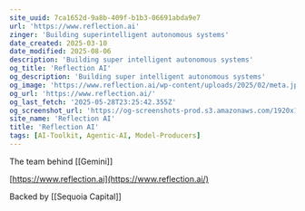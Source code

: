```yaml
---
site_uuid: 7ca1652d-9a8b-409f-b1b3-06691abda9e7
url: 'https://www.reflection.ai'
zinger: 'Building superintelligent autonomous systems'
date_created: 2025-03-10
date_modified: 2025-08-06
description: 'Building super intelligent autonomous systems'
og_title: 'Reflection AI'
og_description: 'Building super intelligent autonomous systems'
og_image: 'https://www.reflection.ai/wp-content/uploads/2025/02/meta.jpg'
og_url: 'https://www.reflection.ai/'
og_last_fetch: '2025-05-28T23:25:42.355Z'
og_screenshot_url: 'https://og-screenshots-prod.s3.amazonaws.com/1920x1080/80/false/71f1f4a9f1afdd8df29ee9048d2d41c1e91e9f6637a2d4b297beee9e5ed80ea8.jpeg'
site_name: 'Reflection AI'
title: 'Reflection AI'
tags: [AI-Toolkit, Agentic-AI, Model-Producers]
---
```


The team behind [[Gemini]]

[https://www.reflection.ai](https://www.reflection.ai/)

Backed by [[Sequoia Capital]]
